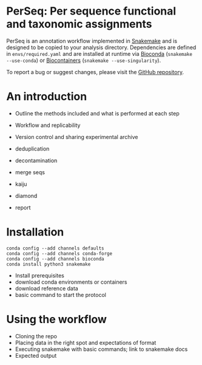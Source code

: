 # PerSeq: Per sequence functional and taxonomic assignments

PerSeq is an annotation workflow implemented in [Snakemake](https://snakemake.readthedocs.io/en/stable/) and is designed to be copied to your analysis directory. Dependencies are defined in
``envs/required.yaml`` and are installed at runtime via [Bioconda](https://bioconda.github.io/)
(``snakemake --use-conda``) or [Biocontainers](https://biocontainers.pro/) (``snakemake --use-singularity``).

To report a bug or suggest changes, please visit the [GitHub repository](https://github.com/brwnj/perseq).

An introduction
===============

+ Outline the methods included and what is performed at each step
+ Workflow and replicability
+ Version control and sharing experimental archive

+ deduplication
+ decontamination
+ merge seqs
+ kaiju
+ diamond
+ report

# Installation

```
conda config --add channels defaults
conda config --add channels conda-forge
conda config --add channels bioconda
conda install python3 snakemake
```

+ Install prerequisites
+ download conda environments or containers
+ download reference data
+ basic command to start the protocol

Using the workflow
==================

+ Cloning the repo
+ Placing data in the right spot and expectations of format
+ Executing snakemake with basic commands; link to snakemake docs
+ Expected output


